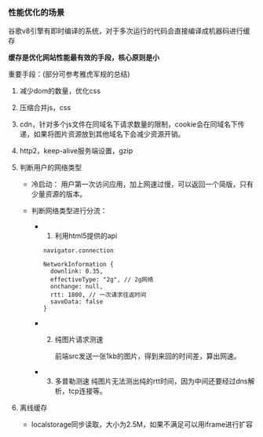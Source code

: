 ### 性能优化的场景

谷歌v8引擎有即时编译的系统，对于多次运行的代码会直接编译成机器码进行缓存


**缓存是优化网站性能最有效的手段，核心原则是小**


重要手段：(部分可参考雅虎军规的总结)

1. 减少dom的数量，优化css
2. 压缩合并js，css
3. cdn，针对多个js文件在同域名下请求数量的限制，cookie会在同域名下传递，如果将图片资源放到其他域名下会减少资源开销。
4. http2，keep-alive服务端设置，gzip
5. 判断用户的网络类型
    - 冷启动： 用户第一次访问应用，加上网速过慢，可以返回一个简版，只有少量资源的版本。
    - 判断网络类型进行分流：

      - 1. 利用html5提供的api

        ```navigator.connection```
        ```
        NetworkInformation {
          downlink: 0.35,
          effectiveType: "2g", // 2g网络
          onchange: null,
          rtt: 1800, // 一次请求往返时间
          saveData: false
        } 
        ```
      - 2. 纯图片请求测速

           前端src发送一张1kb的图片，得到来回的时间差，算出网速。

      - 3. 多普勒测速
            纯图片无法测出纯的rtt时间，因为中间还要经过dns解析，tcp连接等。
6. 离线缓存

    - localstorage同步读取，大小为2.5M，如果不满足可以用iframe进行扩容
    








